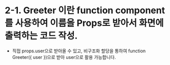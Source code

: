 # 2-1. Greeter 이란 function component를 사용하여 이름을 Props로 받아서 화면에 출력하는 코드 작성.

- 직접 props.user으로 받아올 수 있고, 비구조화 할당을 통하여 function Greeter({ user })으로 받아 user으로 활용 가능합니다.
